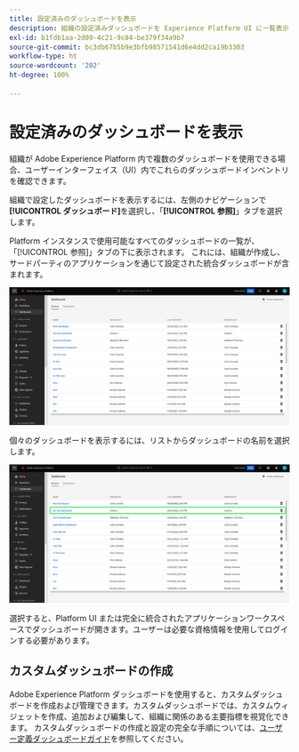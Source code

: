 ```yaml
---
title: 設定済みのダッシュボードを表示
description: 組織の設定済みダッシュボードを Experience Platform UI に一覧表示します。
exl-id: b1fdb1aa-2d09-4c21-9c84-be379f34a9b7
source-git-commit: bc3db67b5b9e3bfb98571541d6e4dd2ca19b3303
workflow-type: ht
source-wordcount: '202'
ht-degree: 100%

---
```


# 設定済みのダッシュボードを表示

組織が Adobe Experience Platform 内で複数のダッシュボードを使用できる場合、ユーザーインターフェイス（UI）内でこれらのダッシュボードインベントリを確認できます。

組織で設定したダッシュボードを表示するには、左側のナビゲーションで&#x200B;**[!UICONTROL ダッシュボード]**&#x200B;を選択し、「**[!UICONTROL 参照]**」タブを選択します。

Platform インスタンスで使用可能なすべてのダッシュボードの一覧が、「[!UICONTROL 参照]」タブの下に表示されます。 これには、組織が作成し、サードパーティのアプリケーションを通じて設定された統合ダッシュボードが含まれます。

![UI のダッシュボードセクション内の「参照」タブ。](./images/inventory/browse-tab.png)

個々のダッシュボードを表示するには、リストからダッシュボードの名前を選択します。

![ダッシュボード名がハイライト表示された「参照」タブ。](./images/inventory/dashboard-name.png)

選択すると、Platform UI または完全に統合されたアプリケーションワークスペースでダッシュボードが開きます。ユーザーは必要な資格情報を使用してログインする必要があります。

## カスタムダッシュボードの作成

Adobe Experience Platform ダッシュボードを使用すると、カスタムダッシュボードを作成および管理できます。カスタムダッシュボードでは、カスタムウィジェットを作成、追加および編集して、組織に関係のある主要指標を視覚化できます。 カスタムダッシュボードの作成と設定の完全な手順については、[ユーザー定義ダッシュボードガイド](./user-defined-dashboards.md)を参照してください。

